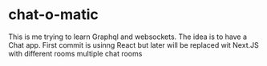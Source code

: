 # chat-o-matic

This is me trying to learn Graphql and websockets. The idea is to have a Chat app. First commit is usinng React but later will be replaced wit Next.JS
with different rooms multiple chat rooms
